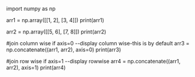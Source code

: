 import numpy as np

arr1 = np.array([[1, 2], [3, 4]])
print(arr1)

arr2 = np.array([[5, 6], [7, 8]])
print(arr2)

#join column wise if axis=0 --display column wise-this is by default
arr3 = np.concatenate((arr1, arr2), axis=0)
print(arr3)


#join row wise if axis=1 --display rowwise
arr4 = np.concatenate((arr1, arr2), axis=1)
print(arr4)




